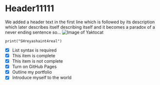 # Header11111
We added a header text in the first line which is followed by its description which later describes itself describing itself and it becomes a paradox of a never ending sentence so...
![Image of Yaktocat](https://octodex.github.com/images/yaktocat.png)
```
print("SHreyashaint4real")
```
- [x] List syntax is required
- [x] This item is complete
- [x] This item is not complete
- [x] Turn on GitHub Pages
- [x] Outline my portfolio
- [x] Introduce myself to the world
